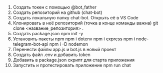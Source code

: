 1. Создать токен с помощью @bot_father
2. Создать репозиторий на github (chat-bot)
3. Создать локальную папку chat-bot. Открыть её в VS Code
4. Клонировать в неё репозиторий (точка в конце команды важна)
git clone <название_репозитория> .
5. Создать package.json
npm init -y
6. Установить пакеты npm
npm i dotenv
npm i express
npm i node-telegram-bot-api
npm i -D nodemon
7. Перенести файлы app.js и bot.js в новый проект
8. Создать файл .env и добавить token
9. Добавить в package.json скрипт для старта приложения
10. Запустить и протестировать приложение
npm run chat
